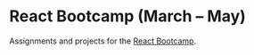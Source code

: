 # React Bootcamp (March – May)

Assignments and projects for the [React Bootcamp](https://javascriptforwp.com/bootcamp/react/).
